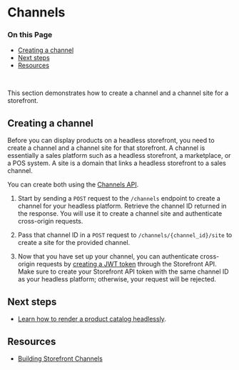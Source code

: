 # Channels

<div class="otp" id="no-index">

### On this Page
- [Creating a channel](#creating-a-channel)
- [Next steps](#next-steps)
- [Resources](#resources)

</div>
</br>


This section demonstrates how to create a channel and a channel site for a storefront. 

## Creating a channel

Before you can display products on a headless storefront, you need to create a channel and a channel site for that storefront. A channel is essentially a sales platform such as a headless storefront, a marketplace, or a POS system. A site is a domain that links a headless storefront to a sales channel.

You can create both using the [Channels API](https://developer.bigcommerce.com/api-reference/store-management/channels). 

1. Start by sending a `POST` request to the `/channels` endpoint to create a channel for your headless platform. Retrieve the channel ID returned in the response. You will use it to create a channel site and authenticate cross-origin requests. 

2. Pass that channel ID in a `POST` request to `/channels/{channel_id}/site` to create a site for the provided channel. 

3. Now that you have set up your channel, you can authenticate cross-origin requests by [creating a JWT token](https://developer.bigcommerce.com/api-reference/storefront/graphql#tokens-via-api) through the Storefront API. Make sure to create your Storefront API token with the same channel ID as your headless platform; otherwise, your request will be rejected.

## Next steps
* [Learn how to render a product catalog headlessly]().

## Resources
* [Building Storefront Channels](https://developer.bigcommerce.com/api-docs/channels/tutorials/storefront)
